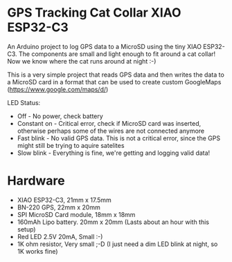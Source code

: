 # GPS Tracking Cat Collar XIAO ESP32-C3
 An Arduino project to log GPS data to a MicroSD using the tiny XIAO ESP32-C3. The components are small and light enough to fit around a cat collar! Now we know where the cat runs around at night :-)

 This is a very simple project that reads GPS data and then writes the data to a MicroSD card in a format that can be used to create custom GoogleMaps (https://www.google.com/maps/d/)

LED Status:
* Off         - No power, check battery
* Constant on - Critical error, check if MicroSD card was inserted, otherwise perhaps some of the wires are not connected anymore
* Fast blink  - No valid GPS data. This is not a critical error, since the GPS might still be trying to aquire satelites
* Slow blink  - Everything is fine, we're getting and logging valid data!

# Hardware
* XIAO ESP32-C3, 21mm x 17.5mm
* BN-220 GPS, 22mm x 20mm
* SPI MicroSD Card module, 18mm x 18mm
* 160mAh Lipo battery. 20mm x 20mm (Lasts about an hour with this setup)
* Red LED 2.5V 20mA, Small :-)
* 1K ohm resistor, Very small ;-D (I just need a dim LED blink at night, so 1K works fine)

